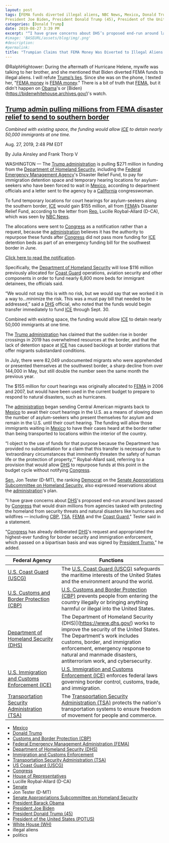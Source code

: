 ```yaml
---
layout: post
tags: [FEMA funds diverted illegal aliens, NBC News, Mexico, Donald Trump, Customs and Border Protection (CBP), Federal Emergency Management Administration (FEMA), Department of Homeland Security (DHS), Immigration and Customs Enforcement, Transportation Security Administration (TSA), US Coast Guard (USCG), Congress, House of Representatives, Lucille Roybal-Allard (D-CA), Senate, Jon Tester (D-MT), Senate Appropriations Subcommittee on Homeland Security, President Barack Obama,
President Joe Biden, President Donald Trump (45), President of the United States (POTUS), White House (WH), illegal aliens, politics]
categories: [Donald Trump]
date: 2019-08-27 3:39 PM
excerpt: "“I have grave concerns about DHS’s proposed end-run around laws passed by Congress that would drain millions from agencies tasked with protecting the homeland from security threats and natural disasters like hurricanes and wildfires — including CBP, TSA, FEMA and the Coast Guard.” – Senator Jon Tester (D-MT)"
#image: 'BASEURL/assets/blog/img/.png'
#description:
#permalink:
title: "Trumpian Claims that FEMA Money Was Diverted to Illegal Aliens 👽 Has a Ring 💍 of Truth. But It Wasn’t Obama or Biden"
---
```


@RalphHightower: During the aftermath of Hurricane Helene, mywife was talking to her brother, and she mentioned that Biden diverted FEMA funds to illegal aliens. I will refute [Trump’s lies](https://www.donaldjtrump.com/). Since she was on the phone, I texted her, "[FEMA money](https://www.fema.gov/) is [FEMA money](https://www.fema.gov/)." There is a bit of truth that [FEMA](https://www.fema.gov/), but it didn't happen on [Obama](https://obamawhitehouse.archives.gov/)'s or [Biden)(https://bidenwhitehouse.archives.gov/)'s watch.

## [Trump admin pulling millions from FEMA disaster relief to send to southern border](https://www.nbcnews.com/politics/immigration/trump-admin-pulling-millions-fema-disaster-relief-send-southern-border-n1046691)

*Combined with existing space, the funding would allow [ICE](https://www.ice.gov/) to detain nearly 50,000 immigrants at one time.*

Aug. 27, 2019, 2:48 PM EDT

By Julia Ainsley and Frank Thorp V

WASHINGTON — The [Trump administration](https://trumpwhitehouse.archives.gov/) is pulling \$271 million in funding from the [Department of Homeland Security](https://www.dhs.gov/), including the [Federal Emergency Management Agency](https://www.fema.gov/)'s Disaster Relief Fund, to pay for immigration detention space and temporary hearing locations for asylum-seekers who have been forced to wait in [Mexico](https://www.gob.mx/), according to department officials and a letter sent to the agency by a [California](https://www.ca.gov/) congresswoman.

To fund temporary locations for court hearings for asylum-seekers along the southern border, [ICE](https://www.ice.gov/) would gain \$155 million, all from [FEMA](https://www.fema.gov/)’s Disaster Relief Fund, according to the letter from [Rep.](https://www.house.gov/) Lucille Roybal-Allard (D-CA), which was seen by [NBC News](https://www.nbcnews.com/).

The allocations were sent to [Congress](https://www.congress.gov/) as a notification rather than a request, because the [administration](https://trumpwhitehouse.archives.gov/) believes it has the authority to repurpose these funds after [Congress](https://www.congress.gov/) did not pass more funding for [ICE](https://www.ice.gov/) detention beds as part of an emergency funding bill for the southwest border in June.

[Click here to read the notification](https://embed.documentcloud.org/documents/6345992-DHS-FY-2019-Southwest-Border-Emergency-Transfer/?embed=1).

Specifically, the [Department of Homeland Security](https://www.dhs.gov/) will lose \$116 million previously allocated for [Coast Guard](https://www.uscg.mil/) operations, aviation security and other components in order to fund nearly 6,800 more beds for immigrant detainees, the officials said.

“We would not say this is with no risk, but we would say that we worked it in a way to…minimize the risk. This was a must pay bill that needed to be addressed,” said a [DHS](https://www.dhs.gov/) official, who noted that the funds would begin transfer immediately to fund [ICE](https://www.ice.gov/) through Sept. 30.

Combined with existing space, the funding would allow [ICE](https://www.ice.gov/) to detain nearly 50,000 immigrants at one time.

The [Trump administration](https://trumpwhitehouse.archives.gov/) has claimed that the sudden rise in border crossings in 2019 has overwhelmed resources at the border, and that the lack of detention space at [ICE](https://www.ice.gov/) has caused backlogs at border stations that offer migrants substandard conditions.

In July, there were 82,049 undocumented migrants who were apprehended or presented themselves at the southwest border, a sharp decline from over 144,000 in May, but still double the number seen the same month the previous year.

The \$155 million for court hearings was originally allocated to [FEMA](https://www.fema.gov/) in 2006 and 2007, but would have been used in the current budget to prepare to respond to natural disasters, such as hurricanes.

The [administration](https://trumpwhitehouse.archives.gov/) began sending Central American migrants back to [Mexico](https://www.gob.mx/) to await their court hearings in the U.S. as a means of slowing down the number of asylum-seekers who present themselves for asylum and remain in the U.S. until their court hearing. The funding will allow those immigrants waiting in [Mexico](https://www.gob.mx/) to have their cases heard at the border rather than being transported to locations within the interior of the country.

“I object to the use of funds for that purpose because the Department has provided no substantiation for a claim that this transfer is necessary due to ‘extraordinary circumstances that imminently threaten the safety of human life or the protection of property,’” Roybal-Allard said, referring to a provision that would allow [DHS](https://www.dhs.gov/) to repurpose funds at this point in the budget cycle without notifying [Congress](https://www.congress.gov/).

[Sen.](https://www.senate.gov/) Jon Tester (D-MT), the ranking [Democrat](https://www.democrats.org/) on the [Senate Appropriations Subcommittee on Homeland Security](https://www.senate.gov/general/committee_membership/committee_memberships_SSAP.htm#SSAP14), also expressed reservations about the [administration](https://trumpwhitehouse.archives.gov/)'s plan.

"I have grave concerns about [DHS](https://www.dhs.gov/)'s proposed end-run around laws passed by [Congress](https://www.congress.gov/) that would drain millions from agencies tasked with protecting the homeland from security threats and natural disasters like hurricanes and wildfires — including [CBP](https://www.cbp.gov/), [TSA](https://www.tsa.gov/), [FEMA](https://www.fema.gov/) and the [Coast Guard](https://www.uscg.mil/)," Tester said in a statement.

"[Congress](https://www.congress.gov/) has already deliberated [DHS](https://www.dhs.gov/)'s request and appropriated the highest-ever funding for border security and immigration enforcement, which passed on a bipartisan basis and was signed by [President Trump](https://trumpwhitehouse.archives.gov/)," he added.

| Federal Agency | Functions |
|---|---|
| [U.S. Coast Guard (USCG)](https://www.uscg.mil/) | The [U.S. Coast Guard (USCG)](https://www.uscg.mil/) safeguards the maritime interests of the United States and the environment around the world. |
| [U.S. Customs and Border Protection (CBP)](https://www.cbp.gov/) | [U.S. Customs and Border Protection (CBP)](https://www.cbp.gov/) prevents people from entering the country illegally or bringing anything harmful or illegal into the United States. |
| [Department of Homeland Security (DHS)](https://www.dhs.gov/) | The Department of Homeland Security (DHS)](https://www.dhs.gov/) works to improve the security of the United States. The Department's work includes customs, border, and immigration enforcement, emergency response to natural and manmade disasters, antiterrorism work, and cybersecurity. |
| [U.S. Immigration and Customs Enforcement (ICE)](https://www.ice.gov/) | [U.S. Immigration and Customs Enforcement (ICE)](https://www.ice.gov/) enforces federal laws governing border control, customs, trade, and immigration. |
| [Transportation Security Administration (TSA)](https://www.tsa.gov/) | The [Transportation Security Administration (TSA)](https://www.tsa.gov/) protects the nation's transportation systems to ensure freedom of movement for people and commerce. |

- [Mexico](https://www.gob.mx/)
- [Donald Trump](https://www.donaldjtrump.com/)
- [Customs and Border Protection (CBP)](https://www.cbp.gov/)
- [Federal Emergency Management Administration (FEMA)](https://www.fema.gov/)
- [Department of Homeland Security (DHS)](https://www.dhs.gov/)
- [Immigration and Customs Enforcement](https://www.ice.gov/)
- [Transportation Security Administration (TSA)](https:www.tsa.gov/)
- [US Coast Guard (USCG)](https://www.uscg.mil/)
- [Congress](https://www.congress.gov/)
- [House of Representatives](https://www.house.gov/)
- Lucille Roybal-Allard (D-CA)
- [Senate](https://www.senate.gov)
- Jon Tester (D-MT)
- [Senate Appropriations Subcommittee on Homeland Security](https://www.senate.gov/general/committee_membership/committee_memberships_SSAP.htm#SSAP14)
- [President Barack Obama](https://obamawhitehouse.archives.gov/)
- [President Joe Biden](https://bidenwhitehouse.archives.gov/)
- [President Donald Trump (45)](https://trumpwhitehouse.archives.gov/)
- [President of the United States (POTUS)](https://.www.whitehouse.gov/)
- [White House (WH)](https://www.whitehouse.gov/)
- illegal aliens 
- politics 
